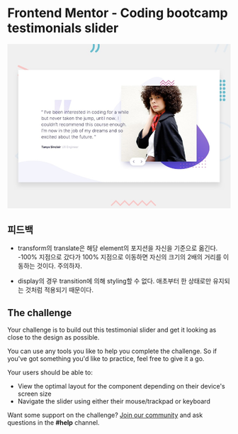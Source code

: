 # Frontend Mentor - Coding bootcamp testimonials slider

![Design preview for the Coding bootcamp testimonials slider coding challenge](./design/desktop-preview.jpg)

## 피드백

- transform의 translate은 해당 element의 포지션을 자신을 기준으로 옮긴다.
  -100% 지점으로 갔다가 100% 지점으로 이동하면 자신의 크기의 2배의 거리를 이동하는 것이다. 주의하자.

- display의 경우 transition에 의해 styling할 수 없다.
  애초부터 한 상태로만 유지되는 것처럼 적용되기 때문이다.

## The challenge

Your challenge is to build out this testimonial slider and get it looking as close to the design as possible.

You can use any tools you like to help you complete the challenge. So if you've got something you'd like to practice, feel free to give it a go.

Your users should be able to:

- View the optimal layout for the component depending on their device's screen size
- Navigate the slider using either their mouse/trackpad or keyboard

Want some support on the challenge? [Join our community](https://www.frontendmentor.io/community) and ask questions in the **#help** channel.
